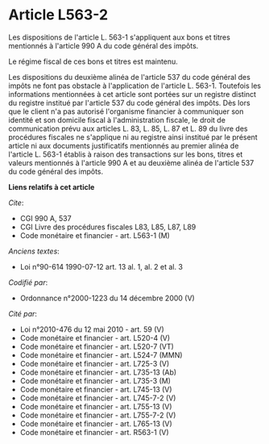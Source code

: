 # Article L563-2

Les dispositions de l'article L. 563-1 s'appliquent aux bons et titres mentionnés à l'article 990 A du code général des
impôts.

Le régime fiscal de ces bons et titres est maintenu.

Les dispositions du deuxième alinéa de l'article 537 du code général des impôts ne font pas obstacle à l'application de
l'article L. 563-1. Toutefois les informations mentionnées à cet article sont portées sur un registre distinct du registre
institué par l'article 537 du code général des impôts. Dès lors que le client n'a pas autorisé l'organisme financier à
communiquer son identité et son domicile fiscal à l'administration fiscale, le droit de communication prévu aux articles L.
83, L. 85, L. 87 et L. 89 du livre des procédures fiscales ne s'applique ni au registre ainsi institué par le présent article
ni aux documents justificatifs mentionnés au premier alinéa de l'article L. 563-1 établis à raison des transactions sur les
bons, titres et valeurs mentionnés à l'article 990 A et au deuxième alinéa de l'article 537 du code général des impôts.

**Liens relatifs à cet article**

_Cite_:

  - CGI 990 A, 537
  - CGI Livre des procédures fiscales L83, L85, L87, L89
  - Code monétaire et financier - art. L563-1 (M)

_Anciens textes_:

  - Loi n°90-614 1990-07-12 art. 13 al. 1, al. 2 et al. 3

_Codifié par_:

  - Ordonnance n°2000-1223 du 14 décembre 2000 (V)

_Cité par_:

  - Loi n°2010-476 du 12 mai 2010 - art. 59 (V)
  - Code monétaire et financier - art. L520-4 (V)
  - Code monétaire et financier - art. L520-7 (VT)
  - Code monétaire et financier - art. L524-7 (MMN)
  - Code monétaire et financier - art. L725-3 (V)
  - Code monétaire et financier - art. L735-13 (Ab)
  - Code monétaire et financier - art. L735-3 (M)
  - Code monétaire et financier - art. L745-13 (V)
  - Code monétaire et financier - art. L745-7-2 (V)
  - Code monétaire et financier - art. L755-13 (V)
  - Code monétaire et financier - art. L755-7-2 (V)
  - Code monétaire et financier - art. L765-13 (V)
  - Code monétaire et financier - art. R563-1 (V)
